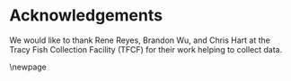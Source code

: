 # Acknowledgements

We would like to thank Rene Reyes, Brandon Wu, and Chris Hart at the
Tracy Fish Collection Facility (TFCF) for their work helping to
collect data.

\newpage
